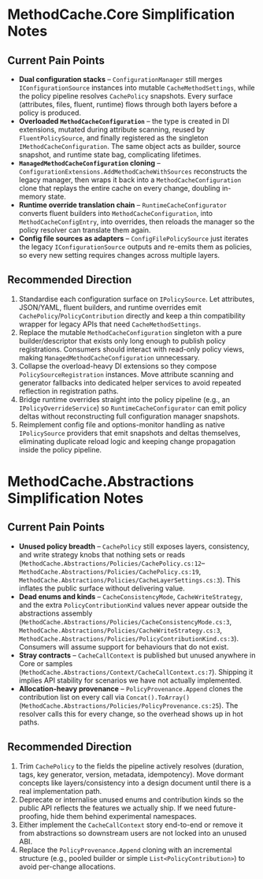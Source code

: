 # MethodCache.Core Simplification Notes

## Current Pain Points

- **Dual configuration stacks** – `ConfigurationManager` still merges `IConfigurationSource` instances into mutable `CacheMethodSettings`, while the policy pipeline resolves `CachePolicy` snapshots. Every surface (attributes, files, fluent, runtime) flows through both layers before a policy is produced.
- **Overloaded `MethodCacheConfiguration`** – the type is created in DI extensions, mutated during attribute scanning, reused by `FluentPolicySource`, and finally registered as the singleton `IMethodCacheConfiguration`. The same object acts as builder, source snapshot, and runtime state bag, complicating lifetimes.
- **`ManagedMethodCacheConfiguration` cloning** – `ConfigurationExtensions.AddMethodCacheWithSources` reconstructs the legacy manager, then wraps it back into a `MethodCacheConfiguration` clone that replays the entire cache on every change, doubling in-memory state.
- **Runtime override translation chain** – `RuntimeCacheConfigurator` converts fluent builders into `MethodCacheConfiguration`, into `MethodCacheConfigEntry`, into overrides, then reloads the manager so the policy resolver can translate them again.
- **Config file sources as adapters** – `ConfigFilePolicySource` just iterates the legacy `IConfigurationSource` outputs and re-emits them as policies, so every new setting requires changes across multiple layers.

## Recommended Direction

1. Standardise each configuration surface on `IPolicySource`. Let attributes, JSON/YAML, fluent builders, and runtime overrides emit `CachePolicy`/`PolicyContribution` directly and keep a thin compatibility wrapper for legacy APIs that need `CacheMethodSettings`.
2. Replace the mutable `MethodCacheConfiguration` singleton with a pure builder/descriptor that exists only long enough to publish policy registrations. Consumers should interact with read-only policy views, making `ManagedMethodCacheConfiguration` unnecessary.
3. Collapse the overload-heavy DI extensions so they compose `PolicySourceRegistration` instances. Move attribute scanning and generator fallbacks into dedicated helper services to avoid repeated reflection in registration paths.
4. Bridge runtime overrides straight into the policy pipeline (e.g., an `IPolicyOverrideService`) so `RuntimeCacheConfigurator` can emit policy deltas without reconstructing full configuration manager snapshots.
5. Reimplement config file and options-monitor handling as native `IPolicySource` providers that emit snapshots and deltas themselves, eliminating duplicate reload logic and keeping change propagation inside the policy pipeline.

# MethodCache.Abstractions Simplification Notes

## Current Pain Points

- **Unused policy breadth** – `CachePolicy` still exposes layers, consistency, and write strategy knobs that nothing sets or reads (`MethodCache.Abstractions/Policies/CachePolicy.cs:12`–`MethodCache.Abstractions/Policies/CachePolicy.cs:19`, `MethodCache.Abstractions/Policies/CacheLayerSettings.cs:3`). This inflates the public surface without delivering value.
- **Dead enums and kinds** – `CacheConsistencyMode`, `CacheWriteStrategy`, and the extra `PolicyContributionKind` values never appear outside the abstractions assembly (`MethodCache.Abstractions/Policies/CacheConsistencyMode.cs:3`, `MethodCache.Abstractions/Policies/CacheWriteStrategy.cs:3`, `MethodCache.Abstractions/Policies/PolicyContributionKind.cs:3`). Consumers will assume support for behaviours that do not exist.
- **Stray contracts** – `CacheCallContext` is published but unused anywhere in Core or samples (`MethodCache.Abstractions/Context/CacheCallContext.cs:7`). Shipping it implies API stability for scenarios we have not actually implemented.
- **Allocation-heavy provenance** – `PolicyProvenance.Append` clones the contribution list on every call via `Concat().ToArray()` (`MethodCache.Abstractions/Policies/PolicyProvenance.cs:25`). The resolver calls this for every change, so the overhead shows up in hot paths.

## Recommended Direction

1. Trim `CachePolicy` to the fields the pipeline actively resolves (duration, tags, key generator, version, metadata, idempotency). Move dormant concepts like layers/consistency into a design document until there is a real implementation path.
2. Deprecate or internalise unused enums and contribution kinds so the public API reflects the features we actually ship. If we need future-proofing, hide them behind experimental namespaces.
3. Either implement the `CacheCallContext` story end-to-end or remove it from abstractions so downstream users are not locked into an unused ABI.
4. Replace the `PolicyProvenance.Append` cloning with an incremental structure (e.g., pooled builder or simple `List<PolicyContribution>`) to avoid per-change allocations.
